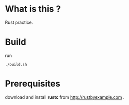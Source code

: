 # What is this ?

Rust practice.

# Build

run

```
./build.sh
```

# Prerequisites

download and install __rustc__ from http://rustbyexample.com .

